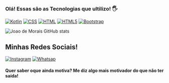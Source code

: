 ### Olá! Essas são as Tecnologias que ultilizo! 🖐️
[![Kotlin](https://img.shields.io/badge/Kotlin-0095D5?&style=for-the-badge&logo=kotlin&logoColor=white)]()
[![CSS](https://img.shields.io/badge/CSS-239120?&style=for-the-badge&logo=css3&logoColor=white)]()
[![HTML](https://img.shields.io/badge/HTML-239120?style=for-the-badge&logo=html5&logoColor=white)]()
[![HTML5](https://img.shields.io/badge/HTML5-E34F26?style=for-the-badge&logo=html5&logoColor=white)]()
[![Bootstrap](https://img.shields.io/badge/Bootstrap-563D7C?style=for-the-badge&logo=bootstrap&logoColor=white)]()

![Joao de Morais GitHub stats](https://github-readme-stats.vercel.app/api?username=JoaodeMorais91&show_icons=true&theme=radical)

## Minhas Redes Sociais!
[![Instagram](https://img.shields.io/badge/Instagram-E4405F?style=for-the-badge&logo=instagram&logoColor=white)](https://instagram.com/odemorais_joao)
[![Whatsap](https://img.shields.io/badge/WhatsApp-25D366?style=for-the-badge&logo=whatsapp&logoColor=white)](https://wa.me/67981499664)
#### Quer saber oque ainda motiva? Me diz algo mais motivador do que não ter saída! ###
